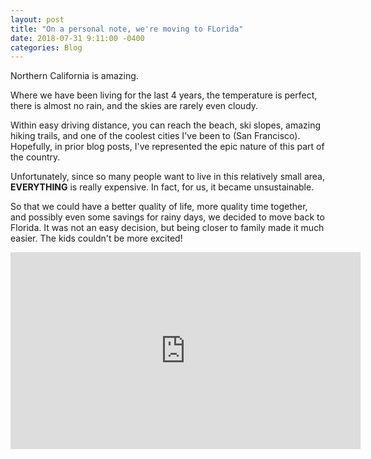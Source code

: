 ```yaml
---
layout: post
title: "On a personal note, we're moving to FLorida"
date: 2018-07-31 9:11:00 -0400
categories: Blog
---
```

Northern California is amazing.  

Where we have been living for the last 4 years, the temperature is perfect, there is almost no rain, and the skies are rarely even cloudy.  

Within easy driving distance, you can reach the beach, ski slopes, amazing hiking trails, and one of the coolest cities I've been to (San Francisco).  Hopefully, in prior blog posts, I've represented the epic nature of this part of the country.

Unfortunately, since so many people want to live in this relatively small area, **EVERYTHING** is really expensive.  In fact, for us, it became unsustainable.  

So that we could have a better quality of life, more quality time together, and possibly even some savings for rainy days, we decided to move back to Florida.  It was not an easy decision, but being closer to family made it much easier.  The kids couldn't be more excited!

<iframe width="560" height="315" src="https://www.youtube.com/embed/LnI4woQlulw" frameborder="0" allow="autoplay; encrypted-media" allowfullscreen></iframe> 